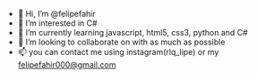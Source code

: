 - 👋 Hi, I’m @felipefahir
- 👀 I’m interested in C#
- 🌱 I’m currently learning javascript, html5, css3, python and C#
- 💞️ I’m looking to collaborate on with as much as possible
- 📫 you can contact me using instagram(rlq_lipe) or my felipefahir000@gmail.com
  
<!---
felipefahir/felipefahir is a ✨ special ✨ repository because its `README.md` (this file) appears on your GitHub profile.
You can click the Preview link to take a look at your changes.
--->

